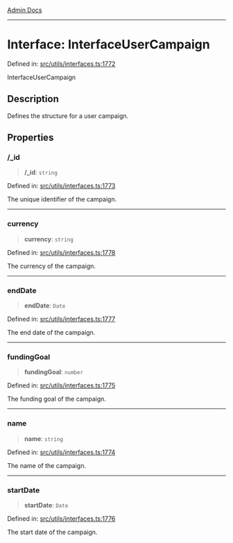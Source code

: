 [Admin Docs](/)

***

# Interface: InterfaceUserCampaign

Defined in: [src/utils/interfaces.ts:1772](https://github.com/PalisadoesFoundation/talawa-admin/blob/main/src/utils/interfaces.ts#L1772)

InterfaceUserCampaign

## Description

Defines the structure for a user campaign.

## Properties

### /_id

> **/_id**: `string`

Defined in: [src/utils/interfaces.ts:1773](https://github.com/PalisadoesFoundation/talawa-admin/blob/main/src/utils/interfaces.ts#L1773)

The unique identifier of the campaign.

***

### currency

> **currency**: `string`

Defined in: [src/utils/interfaces.ts:1778](https://github.com/PalisadoesFoundation/talawa-admin/blob/main/src/utils/interfaces.ts#L1778)

The currency of the campaign.

***

### endDate

> **endDate**: `Date`

Defined in: [src/utils/interfaces.ts:1777](https://github.com/PalisadoesFoundation/talawa-admin/blob/main/src/utils/interfaces.ts#L1777)

The end date of the campaign.

***

### fundingGoal

> **fundingGoal**: `number`

Defined in: [src/utils/interfaces.ts:1775](https://github.com/PalisadoesFoundation/talawa-admin/blob/main/src/utils/interfaces.ts#L1775)

The funding goal of the campaign.

***

### name

> **name**: `string`

Defined in: [src/utils/interfaces.ts:1774](https://github.com/PalisadoesFoundation/talawa-admin/blob/main/src/utils/interfaces.ts#L1774)

The name of the campaign.

***

### startDate

> **startDate**: `Date`

Defined in: [src/utils/interfaces.ts:1776](https://github.com/PalisadoesFoundation/talawa-admin/blob/main/src/utils/interfaces.ts#L1776)

The start date of the campaign.
